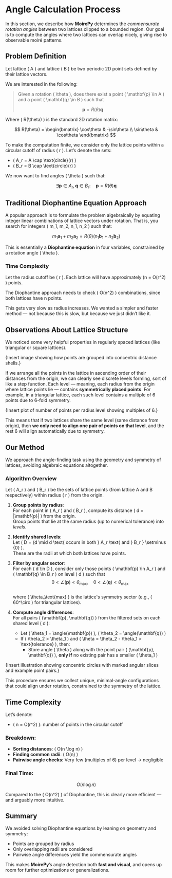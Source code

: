 # Angle Calculation Process

In this section, we describe how **MoirePy** determines the *commensurate rotation angles* between two lattices clipped to a bounded region. Our goal is to compute the angles where two lattices can overlap nicely, giving rise to observable moiré patterns.

## Problem Definition

Let lattice \( A \) and lattice \( B \) be two periodic 2D point sets defined by their lattice vectors.

We are interested in the following:

> Given a rotation \( \theta \), does there exist a point \( \mathbf{p} \in A \) and a point \( \mathbf{q} \in B \) such that  
> 
> $$
\mathbf{p} = R(\theta)\mathbf{q}
$$

Where \( R(\theta) \) is the standard 2D rotation matrix:

$$
R(\theta) = 
\begin{bmatrix}
\cos\theta & -\sin\theta \\
\sin\theta & \cos\theta
\end{bmatrix}
$$

To make the computation finite, we consider only the lattice points within a circular cutoff of radius \( r \). Let’s denote the sets:

- \( A_r = A \cap \text{circle}(r) \)
- \( B_r = B \cap \text{circle}(r) \)

We now want to find angles \( \theta \) such that:

$$
\exists \mathbf{p} \in A_r, \mathbf{q} \in B_r: \quad \mathbf{p} = R(\theta)\mathbf{q}
$$

## Traditional Diophantine Equation Approach

A popular approach is to formulate the problem algebraically by equating integer linear combinations of lattice vectors under rotation. That is, you search for integers \( m_1, m_2, n_1, n_2 \) such that:

$$
m_1\mathbf{a}_1 + m_2\mathbf{a}_2 = R(\theta)(n_1\mathbf{b}_1 + n_2\mathbf{b}_2)
$$

This is essentially a **Diophantine equation** in four variables, constrained by a rotation angle \( \theta \).

### Time Complexity

Let the radius cutoff be \( r \). Each lattice will have approximately \(n = O(r^2) \) points.

The Diophantine approach needs to check \( O(n^2) \) combinations, since both lattices have n points.

This gets very slow as radius increases. We wanted a simpler and faster method — not because this is slow, but because we just didn’t like it.

## Observations About Lattice Structure

We noticed some very helpful properties in regularly spaced lattices (like triangular or square lattices).

{Insert image showing how points are grouped into concentric distance shells.}

If we arrange all the points in the lattice in ascending order of their distances from the origin, we can clearly see discrete levels forming, sort of like a step function. Each level — meaning, each radius from the origin where lattice points lie — contains **symmetrically placed points**. For example, in a triangular lattice, each such level contains a multiple of 6 points due to 6-fold symmetry.

{Insert plot of number of points per radius level showing multiples of 6.}

This means that if two lattices share the same level (same distance from origin), then **we only need to align one pair of points on that level**, and the rest 6 will align automatically due to symmetry.

## Our Method

We approach the angle-finding task using the geometry and symmetry of lattices, avoiding algebraic equations altogether.

### Algorithm Overview

Let \( A_r \) and \( B_r \) be the sets of lattice points (from lattice A and B respectively) within radius \( r \) from the origin.

1. **Group points by radius**:  
   For each point in \( A_r \) and \( B_r \), compute its distance \( d = \|\mathbf{p}\| \) from the origin.  
   Group points that lie at the same radius (up to numerical tolerance) into *levels*.

2. **Identify shared levels**:  
   Let \( D = \{d \mid d \text{ occurs in both } A_r \text{ and } B_r \} \setminus \{0\} \).  
   These are the radii at which both lattices have points.

3. **Filter by angular sector**:  
   For each \( d \in D \), consider only those points \( \mathbf{p} \in A_r \) and \( \mathbf{q} \in B_r \) on level \( d \) such that  
   $$
   0 < \angle(\mathbf{p}) < \theta_\text{max}, \quad
   0 < \angle(\mathbf{q}) < \theta_\text{max}
   $$  
   where \( \theta_\text{max} \) is the lattice's symmetry sector (e.g., \( 60^\circ \) for triangular lattices).

4. **Compute angle differences**:  
   For all pairs \( (\mathbf{p}, \mathbf{q}) \) from the filtered sets on each shared level \( d \):
   - Let \( \theta_1 = \angle(\mathbf{p}) \), \( \theta_2 = \angle(\mathbf{q}) \)
   - If \( \theta_2 > \theta_1 \) and \( \theta = \theta_2 - \theta_1 > \text{tolerance} \), then:
     - Store angle \( \theta \) along with the point pair \( (\mathbf{p}, \mathbf{q}) \), **only if** no existing pair has a smaller \( \theta_1 \)

{Insert illustration showing concentric circles with marked angular slices and example point pairs.}

This procedure ensures we collect unique, minimal-angle configurations that could align under rotation, constrained to the symmetry of the lattice.

## Time Complexity

Let’s denote:

- \( n = O(r^2) \): number of points in the circular cutoff

### Breakdown:

- **Sorting distances**: \( O(n \log n) \)
- **Finding common radii**: \( O(n) \)
- **Pairwise angle checks**: Very few (multiples of 6) per level → negligible

### Final Time:

$$
O(n \log n)
$$

Compared to the \( O(n^2) \) of Diophantine, this is clearly more efficient — and arguably more intuitive.

## Summary

We avoided solving Diophantine equations by leaning on geometry and symmetry:

- Points are grouped by radius
- Only overlapping radii are considered
- Pairwise angle differences yield the commensurate angles

This makes **MoirePy**’s angle detection both **fast and visual**, and opens up room for further optimizations or generalizations.
